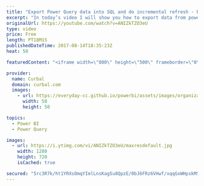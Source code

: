 ```yaml
---
title: "Export Power Query data into SQL and do incremental refresh - Power BI Tips & Tricks #49"
excerpt: "In today’s video I will show you how to export data from power query or power bi into SQL. Really useful for example if you want to come around the limitiation of the lack of increment loads functionality in Power BI.  Some important links: BIInsight blog: http://biinsight.com/exporting-power-bi-data-to-sql-server/"
originalUrl: https://youtube.com/watch?v=ANIZkTZO3eU
type: video
price: Free
length: PT18M1S
publishedDateTime: 2017-08-14T18:35:23Z
heat: 50

featuredContent: "<iframe width=\"800\" height=\"500\" frameborder=\"0\" src=\"https://www.youtube.com/embed/ANIZkTZO3eU\" allow=\"accelerometer; autoplay; encrypted-media; gyroscope; picture-in-picture\" allowfullscreen></iframe>"

provider:
  name: Curbal
  domain: curbal.com
  images:
    - url: https://everyday-cc.github.io/powerbi/assets/images/organizations/curbal.com-50x50.jpg
      width: 50
      height: 50

topics:
  - Power BI
  - Power Query

images:
  - url: https://i.ytimg.com/vi/ANIZkTZO3eU/maxresdefault.jpg
    width: 1280
    height: 720
    isCached: true

secured: "5rc3R7k/ht1YRXsOmqYImlLnsKag5u8QpzE/0bJ6FRz6VHwf/xqqGxWHpskMSrfEXfJ/x3LGBFV53P7BfofsAFd8aJrSsLdAY2c2LXibLXAYotIC4kX/sLI8dKOqlhUWGIgQhNPDRgFKeZq9NlcFM90T5ipk5w9OOa2b6DDJg9At67IxwLmUKrDbb85UfVgI+Fi8dzerFFmfo2vBRno89RsQZzQumZj4EAviURr3JyGYwMa/S//RSU7dwLg6Bf3RH2uvh88HoqDLD8SIlTPodT+k9IwEuenDNhzvAYzCwyYrOVYic7FGQ817EL9uyaqO6+vI1+U+yz+dap+Lo4xT/senK0nzuXI4pTcYN1ycXob/0SWW+lxs6sGoyQdHlj3VHYPDRa0gDPVuG46G4WT0odZGNa0TISxvDCp7GoRiw+k=;Xgid1qQiy1zxyeYJuq0FLg=="
---
```



